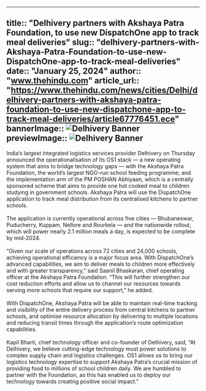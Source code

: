 ---
title:: "Delhivery partners with Akshaya Patra Foundation, to use new DispatchOne app to track meal deliveries"
slug:: "delhivery-partners-with-Akshaya-Patra-Foundation-to-use-new-DispatchOne-app-to-track-meal-deliveries"
date:: "January 25, 2024"
author:: "www.thehindu.com"
article_url:: "https://www.thehindu.com/news/cities/Delhi/delhivery-partners-with-akshaya-patra-foundation-to-use-new-dispatchone-app-to-track-meal-deliveries/article67776451.ece"
bannerImage:: ![Delhivery Banner](https://github.com/user-attachments/assets/678fa1c8-a8bd-418c-88ee-f3d04be4cfa9)
previewImage:: ![Delhivery Banner](https://github.com/user-attachments/assets/678fa1c8-a8bd-418c-88ee-f3d04be4cfa9)
-----
India’s largest integrated logistics services provider Delhivery on Thursday announced the operationalisation of its OS1 stack — a new operating system that aims to bridge technology gaps — with the Akshaya Patra Foundation, the world’s largest NGO-run school feeding programme; and the implementation arm of the PM POSHAN Abhiyaan, which is a centrally sponsored scheme that aims to provide one hot cooked meal to children studying in government schools. Akshaya Patra will use the DispatchOne application to track meal distribution from its centralised kitchens to partner schools.
<br></br>
The application is currently operational across five cities — Bhubaneswar, Puducherry, Kuppam, Nellore and Rourkela — and the nationwide rollout, which will power nearly 2.1 million meals a day, is expected to be complete by mid-2024.
<br></br>
“Given our scale of operations across 72 cities and 24,000 schools, achieving operational efficiency is a major focus area. With DispatchOne’s advanced capabilities, we aim to deliver meals to children more effectively and with greater transparency,” said Saanil Bhaskaran, chief operating officer at the Akshaya Patra Foundation. “This will further strengthen our cost reduction efforts and allow us to channel our resources towards serving more schools that require our support,” he added.
<br></br>
With DispatchOne, Akshaya Patra will be able to maintain real-time tracking and visibility of the entire delivery process from central kitchens to partner schools, and optimise resource allocation by delivering to multiple locations and reducing transit times through the application’s route optimization capabilities.
<br></br>
Kapil Bharti, chief technology officer and co-founder of Delhivery, said, “At Delhivery, we believe cutting-edge technology must power solutions to complex supply chain and logistics challenges. OS1 allows us to bring our logistics technology expertise to support Akshaya Patra’s crucial mission of providing food to millions of school children daily. We are humbled to partner with the Foundation, as this has enabled us to deploy our technology towards creating positive social impact.”
